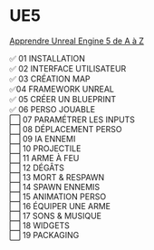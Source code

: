 # UE5
[Apprendre Unreal Engine 5 de A à Z](https://www.youtube.com/watch?v=hn98tbztoBg&t=12338s)

✅​ 01 INSTALLATION  
✅​ 02 INTERFACE UTILISATEUR    
✅​ 03 CRÉATION MAP  
✅​04 FRAMEWORK UNREAL  
✅​ 05 CRÉER UN BLUEPRINT  
✅​ 06 PERSO JOUABLE  
​⬜ 07 PARAMÉTRER LES INPUTS  
​⬜ 08 DÉPLACEMENT PERSO  
​⬜ 09 IA ENNEMI  
​⬜ 10 PROJECTILE  
​⬜ 11 ARME À FEU  
​⬜ 12 DÉGÂTS  
​⬜ 13 MORT & RESPAWN  
​⬜ 14 SPAWN ENNEMIS  
​⬜ 15 ANIMATION PERSO  
​⬜ 16 ÉQUIPER UNE ARME  
​⬜ 17 SONS & MUSIQUE  
​⬜ 18 WIDGETS  
​⬜ 19 PACKAGING  



